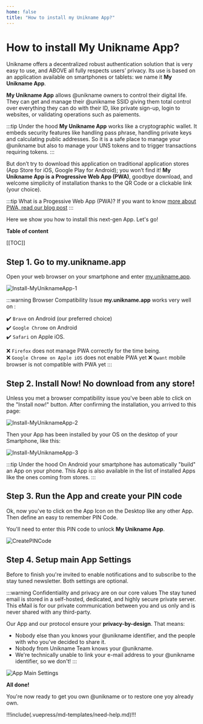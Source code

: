```yaml
---
home: false
title: "How to install my Unikname App?"
---
```


# How to install My Unikname App?

Unikname offers a decentralized robust authentication solution that is very easy to use, and ABOVE all fully respects users’ privacy. Its use is based on an application available on smartphones or tablets: we name it **My Unikname App**. 

**My Unikname App** allows @unikname owners to control their digital life. They can get and manage their @unikname SSID giving them total control over everything they can do with their ID, like private sign-up, login to websites, or validating operations such as paiements.

:::tip Under the hood
**My Unikname App** works like a cryptographic wallet. It embeds security features like handling pass phrase, handling private keys and calculating public addresses. So it is a safe place to manage your @unikname but also to manage your UNS tokens and to trigger transactions requiring tokens.
:::

But don’t try to download this application on traditional application stores (App Store for iOS, Google Play for Android); you won’t find it! **My Unikname App is a Progressive Web App (PWA)**, goodbye download, and welcome simplicity of installation thanks to the QR Code or a clickable link (your choice).

:::tip What is a Progessive Web App (PWA)?
If you want to know [more about PWA, read our blog post](https://medium.com/unik-name/en-progressive-web-app-pwa-the-next-generation-of-applications-36ff6592bd28)
:::

Here we show you how to install this next-gen App. Let's go!

**Table of content**

[[TOC]]

<hseparator/>

## Step 1. Go to my.unikname.app

Open your web browser on your smartphone and enter [my.unikname.app](https://my.unikname.app/).

<hpicture caption="Installing My Unikname App" noshadow>![Install-MyUniknameApp-1](./images/mun-install1.png)</hpicture>

:::warning Browser Compatibility Issue
**my.unikname.app** works very well on : 

:heavy_check_mark: ``Brave`` on Android (our preferred choice)  
:heavy_check_mark: ``Google Chrome`` on Android   
:heavy_check_mark: ``Safari`` on Apple iOS.  

:x: ``Firefox`` does not manage PWA correctly for the time being.  
:x: ``Google Chrome on Apple iOS`` does not enable PWA yet
:x: ``Qwant`` mobile browser is not compatible with PWA yet
:::

## Step 2. Install Now! No download from any store!

Unless you met a browser compatibility issue you've been able to click on the "Install now!" button. After confirming the installation, you arrived to this page:

<hpicture caption="Successful Install Page" >![Install-MyUniknameApp-2](./images/mun-install2.png)</hpicture>

Then your App has been installed by your OS on the desktop of your Smartphone, like this:

<hpicture caption="My Unikname Icon between Brave and ProtonMail, on my Android" noshadow>![Install-MyUniknameApp-3](./images/mun-install3.png)</hpicture>

:::tip Under the hood
On Android your smartphone has automatically "build" an App on your phone. This App is also available in the list of installed Apps like the ones coming from stores.
:::

## Step 3. Run the App and create your PIN code

Ok, now you've to click on the App Icon on the Desktop like any other App. Then define an easy to remember PIN Code.

You'll need to enter this PIN code to unlock **My Unikname App**.

<hpicture caption="Defining a PIN code">![CreatePINCode](./images/CreatePINCode.jpg)</hpicture>

## Step 4. Setup main App Settings

Before to finish you're invited to enable notifications and to subscribe to the stay tuned newsletter. Both settings are optional.

:::warning Confidentiality and privacy are on our core values
The stay tuned email is stored in a self-hosted, dedicated, and highly secure private server. This eMail is for our private communication between you and us only and is never shared with any third-party. 

Our App and our protocol ensure your **privacy-by-design**. That means:

- Nobody else than you knows your @unikname identifier, and the people with who you've decided to share it.
- Nobody from Unikname Team knows your @unikname.
- We're technically unable to link your e-mail address to your @unikname identifier, so we don't!
:::

<hpicture caption="App Main Settings" noshadow>![App Main Settings](./images/mun-install4.png)</hpicture>

**All done!** 

You're now ready to get you own @unikname or to restore one yoy already own.

<hseparator/>

!!!include(.vuepress/md-templates/need-help.md)!!!

